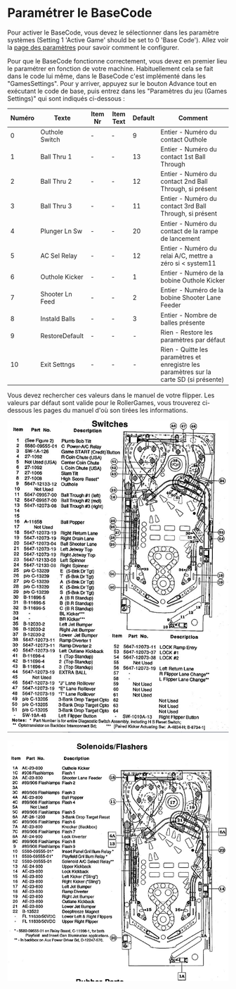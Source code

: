 # Paramétrer le BaseCode

Pour activer le BaseCode, vous devez le sélectionner dans les paramètre systèmes (Setting 1 'Active Game' should be set to 0 'Base Code'). Allez voir la [page des paramètres](https://github.com/AmokSolderer/APC/blob/master/DOC/Settings.md) pour savoir comment le configurer.

Pour que le BaseCode fonctionne correctement, vous devez en premier lieu le paramétrer en fonction de votre machine. 
Habituellement cela se fait dans le code lui même, dans le BaseCode c'est implémenté dans les "GamesSettings".
Pour y arriver, appuyez sur le bouton Advance tout en exécutant le code de base, puis entrez dans les "Paramètres du jeu (Games Settings)" qui sont indiqués ci-dessous :

| Numéro | Texte  | Item Nr | Item Text | Default | Comment |
|--|--|--|--|--|--|
| 0 | Outhole Switch | - | - | 9 | Entier - Numéro du contact Outhole |
| 1 | Ball Thru 1 | - | - | 13 | Entier - Numéro du contact 1st Ball Through  |
| 2 | Ball Thru 2 | - | - | 12 | Entier - Numéro du contact  2nd Ball Through, si présent |
| 3 | Ball Thru 3 | - | - | 11 | Entier - Numéro du contact  3rd Ball Through, si présent |
| 4 | Plunger Ln Sw | - | - | 20 | Entier - Numéro du contact de la rampe de lancement |
| 5 | AC Sel Relay | - | - | 12 | Entier - Numéro du relai A/C, mettre a zéro si < system11 |
| 6 | Outhole Kicker | - | - | 1 | Entier - Numéro de la bobine Outhole Kicker |
| 7 | Shooter Ln Feed | - | - | 2 | Entier - Numéro de la bobine Shooter Lane Feeder |
| 8 | Instald Balls | - | - | 3 | Entier - Nombre de balles présente |
| 9 | RestoreDefault | - | - | - | Rien - Restore les paramètres par défaut |
| 10 | Exit Settngs | - | - | - | Rien - Quitte les paramètres et enregistre les paramètres sur la carte SD (si présente) |

Vous devez rechercher ces valeurs dans le manuel de votre flipper. 
Les valeurs par défaut sont valide pour le RollerGames, vous trouverez ci-dessous les pages du manuel d'où son tirées les informations.

![RollergamesSwitches](https://github.com/AmokSolderer/APC/blob/master/DOC/PICS/RG_Sw.JPG)

![RollergamesSolenoids](https://github.com/AmokSolderer/APC/blob/master/DOC/PICS/RG_Sol.JPG)

